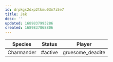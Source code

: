 ```yaml
---
id: drpkgs2dxp2tkmu03m7i5e7
title: Jak
desc: ''
updated: 1689837993286
created: 1689837868806
---
```

|Species|Status|Player|
|:-:|:-:|:-:|
| Charmander | #active | gruesome_deadite |
<br/>
